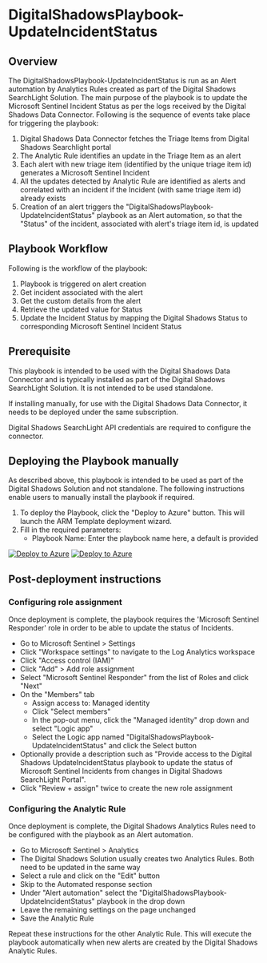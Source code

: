 # DigitalShadowsPlaybook-UpdateIncidentStatus

## Overview

The DigitalShadowsPlaybook-UpdateIncidentStatus is run as an Alert automation by Analytics Rules created as part of the Digital Shadows SearchLight Solution. The main purpose of the playbook is to update the Microsoft Sentinel Incident Status as per the logs received by the Digital Shadows Data Connector. Following is the sequence of events take place for triggering the playbook:

1. Digital Shadows Data Connector fetches the Triage Items from Digital Shadows Searchlight portal
1. The Analytic Rule identifies an update in the Triage Item as an alert
1. Each alert with new triage item (identified by the unique triage item id) generates a Microsoft Sentinel Incident
1. All the updates detected by Analytic Rule are identified as alerts and correlated with an incident if the Incident (with same triage item id) already exists
1. Creation of an alert triggers the "DigitalShadowsPlaybook-UpdateIncidentStatus" playbook as an Alert automation, so that the "Status" of the incident, associated with alert's triage item id, is updated

## Playbook Workflow

Following is the workflow of the playbook:

1. Playbook is triggered on alert creation
2. Get incident associated with the alert
3. Get the custom details from the alert
4. Retrieve the updated value for Status
5. Update the Incident Status by mapping the Digital Shadows Status to corresponding Microsoft Sentinel Incident Status

## Prerequisite

This playbook is intended to be used with the Digital Shadows Data Connector and is typically installed as part of the Digital Shadows SearchLight Solution. It is not intended to be used standalone.

If installing manually, for use with the Digital Shadows Data Connector, it needs to be deployed under the same subscription.

Digital Shadows SearchLight API credentials are required to configure the connector.

## Deploying the Playbook manually

As described above, this playbook is intended to be used as part of the Digital Shadows Solution and not standalone. The following instructions enable users to manually install the playbook if required.

1. To deploy the Playbook, click the "Deploy to Azure" button. This will launch the ARM Template deployment wizard.
2. Fill in the required parameters:
    - Playbook Name: Enter the playbook name here, a default is provided

[![Deploy to Azure](https://aka.ms/deploytoazurebutton)](https://portal.azure.com/#create/Microsoft.Template/uri/https%3A%2F%2Fraw.githubusercontent.com%2FAzure%2FAzure-Sentinel%2Fmaster%2FSolutions%2FDigital%20Shadows%2FPlaybooks%2FDigitalShadowsPlaybook-UpdateIncidentStatus.json) [![Deploy to Azure](https://aka.ms/deploytoazuregovbutton)](https://portal.azure.us/#create/Microsoft.Template/uri/https%3A%2F%2Fraw.githubusercontent.com%2FAzure%2FAzure-Sentinel%2Fmaster%2FSolutions%2FDigital%20Shadows%2FPlaybooks%2FDigitalShadowsPlaybook-UpdateIncidentStatus.json)

## Post-deployment instructions

### Configuring role assignment

Once deployment is complete, the playbook requires the 'Microsoft Sentinel Responder' role in order to be able to update the status of Incidents.

- Go to Microsoft Sentinel > Settings
- Click "Workspace settings" to navigate to the Log Analytics workspace
- Click "Access control (IAM)"
- Click "Add" > Add role assignment
- Select "Microsoft Sentinel Responder" from the list of Roles and click "Next"
- On the "Members" tab
  - Assign access to: Managed identity
  - Click "Select members"
  - In the pop-out menu, click the "Managed identity" drop down and select "Logic app"
  - Select the Logic app named "DigitalShadowsPlaybook-UpdateIncidentStatus" and click the Select button
- Optionally provide a description such as "Provide access to the Digital Shadows UpdateIncidentStatus playbook to update the status of Microsoft Sentinel Incidents from changes in Digital Shadows SearchLight Portal".
- Click "Review + assign" twice to create the new role assignment

### Configuring the Analytic Rule

Once deployment is complete, the Digital Shadows Analytics Rules need to be configured with the playbook as an Alert automation.

- Go to Microsoft Sentinel > Analytics
- The Digital Shadows Solution usually creates two Analytics Rules. Both need to be updated in the same way
- Select a rule and click on the "Edit" button
- Skip to the Automated response section
- Under "Alert automation" select the "DigitalShadowsPlaybook-UpdateIncidentStatus" playbook in the drop down
- Leave the remaining settings on the page unchanged
- Save the Analytic Rule

Repeat these instructions for the other Analytic Rule. This will execute the playbook automatically when new alerts are created by the Digital Shadows Analytic Rules.
